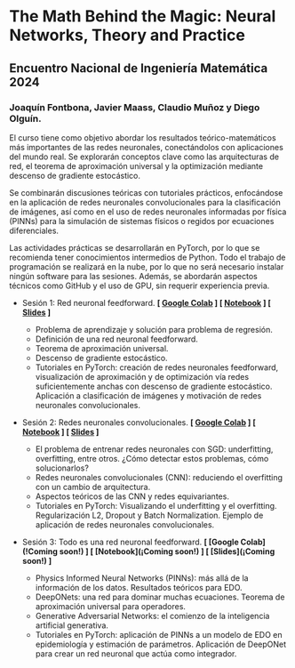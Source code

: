 # The Math Behind the Magic: Neural Networks, Theory and Practice
## Encuentro Nacional de Ingeniería Matemática 2024
### **Joaquín Fontbona, Javier Maass, Claudio Muñoz y Diego Olguín.**

El curso tiene como objetivo abordar los resultados teórico-matemáticos más importantes de las redes neuronales, conectándolos con aplicaciones del mundo real. Se explorarán conceptos clave como las arquitecturas de red, el teorema de aproximación universal y la optimización mediante descenso de gradiente estocástico.

Se combinarán discusiones teóricas con tutoriales prácticos, enfocándose en la aplicación de redes neuronales convolucionales para la clasificación de imágenes, así como en el uso de redes neuronales informadas por física (PINNs) para la simulación de sistemas físicos o regidos por ecuaciones diferenciales.

Las actividades prácticas se desarrollarán en PyTorch, por lo que se recomienda tener conocimientos intermedios de Python. Todo el trabajo de programación se realizará en la nube, por lo que no será necesario instalar ningún software para las sesiones. Además, se abordarán aspectos técnicos como GitHub y el uso de GPU, sin requerir experiencia previa.

* Sesión 1: Red neuronal feedforward. **[ [Google Colab](https://colab.research.google.com/drive/111KBDu5xadyCN5pge4GbJYVnG5faweR_?usp=sharing) ] [ [Notebook](https://github.com/diegoolguinw/Math_Behind_Magic/blob/main/Notebooks/Sesi%C3%B3n%201.ipynb) ] [ [Slides](https://github.com/diegoolguinw/Math_Behind_Magic/blob/main/Slides/Sesi%C3%B3n%201.pdf) ]**
    - Problema de aprendizaje y solución para problema de regresión.
    - Definición de una red neuronal feedforward.
    - Teorema de aproximación universal.
    - Descenso de gradiente estocástico.
    - Tutoriales en PyTorch: creación de redes neuronales feedforward, visualización de aproximación y de optimización vía redes suficientemente anchas con descenso de gradiente estocástico. Aplicación a clasificación de imágenes y motivación de redes neuronales convolucionales.
 
* Sesión 2: Redes neuronales convolucionales. **[ [Google Colab](https://colab.research.google.com/drive/1Z5xoo9sP6gu--kZ7TGJR70TsrpNecsyT?usp=sharing) ] [ [Notebook](https://github.com/diegoolguinw/Math_Behind_Magic/blob/main/Notebooks/Sesi%C3%B3n%202.ipynb) ] [ [Slides](https://github.com/diegoolguinw/Math_Behind_Magic/blob/main/Slides/Sesi%C3%B3n%202.pdf) ]**
    - El problema de entrenar redes neuronales con SGD: underfitting, overfitting, entre otros. ¿Cómo detectar estos problemas, cómo solucionarlos?
    - Redes neuronales convolucionales (CNN): reduciendo el overfitting con un cambio de arquitectura.
    - Aspectos teóricos de las CNN y redes equivariantes.
    - Tutoriales en PyTorch: Visualizando el underfitting y el overfitting. Regularización L2, Dropout y Batch Normalization. Ejemplo de aplicación de redes neuronales convolucionales.
 
* Sesión 3: Todo es una red neuronal feedforward. **[ [Google Colab](!Coming soon!) ] [ [Notebook](¡Coming soon!)  ] [ [Slides](¡Coming soon!) ]**
    - Physics Informed Neural Networks (PINNs): más allá de la información de los datos. Resultados teóricos para EDO.
    - DeepONets: una red para dominar muchas ecuaciones. Teorema de aproximación universal para operadores.
    - Generative Adversarial Networks: el comienzo de la inteligencia artificial generativa.
    - Tutoriales en PyTorch: aplicación de PINNs a un modelo de EDO en epidemiología y estimación de parámetros. Aplicación de DeepONet para crear un red neuronal que actúa como integrador.
